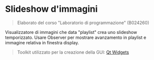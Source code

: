 # Slideshow d'immagini

> Elaborato del corso "Laboratorio di programmazione" (B024260)

Visualizzatore di immagini che data "playlist" crea uno slideshow temporizzato. Usare Observer per mostrare avanzamento in playlist e immagine relativa in finestra display.

> Toolkit utilizzato per la creazione della GUI: [Qt Widgets](https://www.qt.io/)